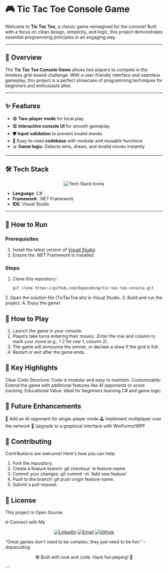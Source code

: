 # 🎮 Tic Tac Toe Console Game

Welcome to **Tic Tac Toe**, a classic game reimagined for the console! Built with a focus on clean design, simplicity, and logic, this project demonstrates essential programming principles in an engaging way.

---

## 📜 Overview

The **Tic Tac Toe Console Game** allows two players to compete in the timeless grid-based challenge. With a user-friendly interface and seamless gameplay, this project is a perfect showcase of programming techniques for beginners and enthusiasts alike.

---

## ✨ Features

- 🟢 **Two-player mode** for local play  
- 🟩 **Interactive console UI** for smooth gameplay  
- 🛡️ **Input validation** to prevent invalid moves  
- 🤖 Easy-to-read **codebase** with modular and reusable functions  
- 📊 **Game logic**: Detects wins, draws, and invalid moves instantly  

---

## 🛠️ Tech Stack

<p align="center">
  <img src="https://skillicons.dev/icons?i=cs,visualstudio,github&theme=dark" alt="Tech Stack Icons">
</p>

- **Language**: C#  
- **Framework**: .NET Framework 
- **IDE**: Visual Studio  

---

## 🚀 How to Run

### Prerequisites

1. Install the latest version of [Visual Studio](https://visualstudio.microsoft.com/).  
2. Ensure the .NET Framework is installed.  

### Steps

1. Clone this repository:
   ```bash
   git clone https://github.com/dopacoding/tic-tac-toe-console.git
2 .Open the solution file (TicTacToe.sln) in Visual Studio.
3. Build and run the project.
4. Enjoy the game!


## 🎲 How to Play

1. Launch the game in your console.
2. Players take turns entering their moves:
     .Enter the row and column to mark your move (e.g., 1 2 for row 1, column 2).
3. The game will announce the winner, or declare a draw if the grid is full.
4. Restart or exit after the game ends.


## 🌟 Key Highlights

Clear Code Structure: Code is modular and easy to maintain.
Customizable: Extend the game with additional features like AI opponents or score tracking.
Educational Value: Ideal for beginners learning C# and game logic.


## 🔧 Future Enhancements

🤖 Add an AI opponent for single-player mode
🕹️ Implement multiplayer over the network
🎨 Upgrade to a graphical interface with WinForms/WPF

## 🤝 Contributing

Contributions are welcome! Here's how you can help:
1. Fork the repository.
2. Create a feature branch: git checkout -b feature-name.
3. Commit your changes: git commit -m 'Add new feature'.
4. Push to the branch: git push origin feature-name.
5. Submit a pull request.

## 📄 License

This project is Open Sourse.

🌐 Connect with Me
<p align="center"> <a href="https://linkedin.com/in/amer-cherfi-402392174"><img src="https://img.shields.io/badge/LinkedIn-0077B5?style=for-the-badge&logo=linkedin&logoColor=white" alt="LinkedIn"></a> <a href="mailto:dopacoding@gmail.com"><img src="https://img.shields.io/badge/Email-D14836?style=for-the-badge&logo=gmail&logoColor=white" alt="Email"></a> <a href="https://github.com/dopacoding"><img src="https://img.shields.io/badge/GitHub-181717?style=for-the-badge&logo=github&logoColor=white" alt="GitHub"></a> </p>
"Great games don't need to be complex; they just need to be fun." – dopacoding

<p align="center"> 🛠️ Built with love and code. Have fun playing! 🎉 </p> ```
